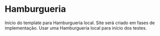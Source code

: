 # Hamburgueria
 Início do template para Hamburgueria local.
 Site será criado em fases de implementação.
Usar uma Hamburgueria local para início dos testes.
